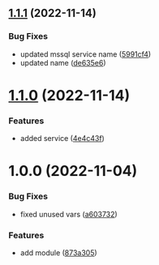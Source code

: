 ## [1.1.1](https://github.com/data-platform-hq/terraform-azurerm-data-factory-linked-services/compare/v1.1.0...v1.1.1) (2022-11-14)


### Bug Fixes

* updated mssql service name ([5991cf4](https://github.com/data-platform-hq/terraform-azurerm-data-factory-linked-services/commit/5991cf49f254461e9013719f035a41eaf3ea5bf7))
* updated name ([de635e6](https://github.com/data-platform-hq/terraform-azurerm-data-factory-linked-services/commit/de635e6c18247d7b9ddaa6c69a65383560fc761c))

# [1.1.0](https://github.com/data-platform-hq/terraform-azurerm-data-factory-linked-services/compare/v1.0.0...v1.1.0) (2022-11-14)


### Features

* added service ([4e4c43f](https://github.com/data-platform-hq/terraform-azurerm-data-factory-linked-services/commit/4e4c43f06b33fc6fc7651f96972f12f52d0c42c0))

# 1.0.0 (2022-11-04)


### Bug Fixes

* fixed unused vars ([a603732](https://github.com/data-platform-hq/terraform-azurerm-data-factory-linked-services/commit/a60373254f55b232050561d8197869fe373fbe81))


### Features

* add module ([873a305](https://github.com/data-platform-hq/terraform-azurerm-data-factory-linked-services/commit/873a30595996fa683ba6d46af0f3044da9195218))
